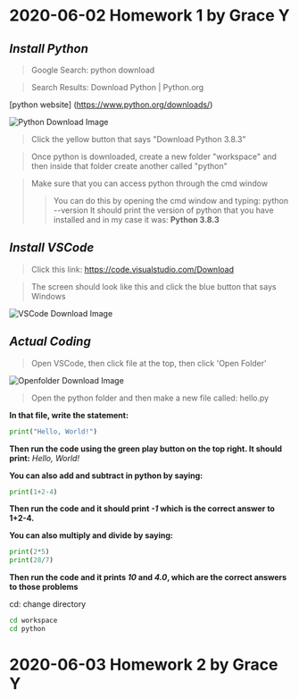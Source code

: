 # 2020-06-02 Homework 1 by Grace Y
## ***Install Python***
>Google Search: python download

>Search Results: Download Python | Python.org

[python website] (https://www.python.org/downloads/)

![Python Download Image](python.png)

>Click the yellow button that says "Download Python 3.8.3"

>Once python is downloaded, create a new folder "workspace" and then inside that folder create another called "python"

>Make sure that you can access python through the cmd window 
>>You can do this by opening the cmd window and typing: python --version 
>>It should print the version of python that you have installed and in my case it was: **Python 3.8.3**

## ***Install VSCode***
>Click this link: https://code.visualstudio.com/Download

>The screen should look like this and click the blue button that says Windows 

![VSCode Download Image](vscode.png)

## ***Actual Coding*** 
>Open VSCode, then click file at the top, then click 'Open Folder' 

![Openfolder Download Image](openfolder.png)

>Open the python folder and then make a new file called: hello.py

**In that file, write the statement:**
```py
print("Hello, World!")
```
**Then run the code using the green play button on the top right. It should print:** *Hello, World!*

**You can also add and subtract in python by saying:** 
```py
print(1+2-4)
```
**Then run the code and it should print *-1* which is the correct answer to 1+2-4.** 

**You can also multiply and divide by saying:** 
```py
print(2*5)
print(28/7)
```
**Then run the code and it prints *10* and *4.0*, which are the correct answers to those problems**

cd: change directory
```sh
cd workspace
cd python
```

# 2020-06-03 Homework 2 by Grace Y
